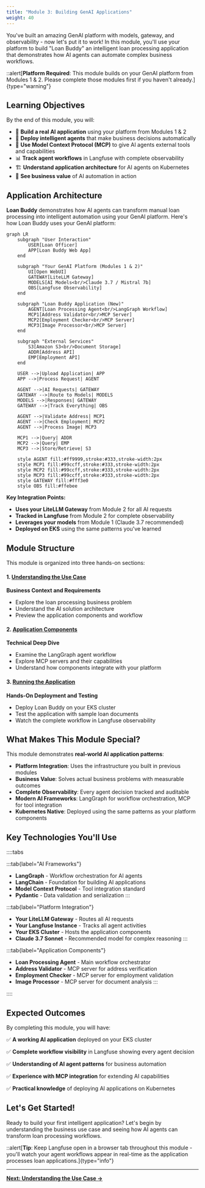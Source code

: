 ```yaml
---
title: "Module 3: Building GenAI Applications"
weight: 40
---
```


You've built an amazing GenAI platform with models, gateway, and observability - now let's put it to work! In this module, you'll use your platform to build "Loan Buddy" an intelligent loan processing application that demonstrates how AI agents can automate complex business workflows.

::alert[**Platform Required**: This module builds on your GenAI platform from Modules 1 & 2. Please complete those modules first if you haven't already.]{type="warning"}

## Learning Objectives

By the end of this module, you will:

- 🎯 **Build a real AI application** using your platform from Modules 1 & 2
- 🤖 **Deploy intelligent agents** that make business decisions automatically
- 🔧 **Use Model Context Protocol (MCP)** to give AI agents external tools and capabilities
- 📊 **Track agent workflows** in Langfuse with complete observability
- 🏗️ **Understand application architecture** for AI agents on Kubernetes
- 💼 **See business value** of AI automation in action

## Application Architecture

**Loan Buddy** demonstrates how AI agents can transform manual loan processing into intelligent automation using your GenAI platform.
Here's how Loan Buddy uses your GenAI platform:

```mermaid
graph LR
    subgraph "User Interaction"
        USER[Loan Officer]
        APP[Loan Buddy Web App]
    end
    
    subgraph "Your GenAI Platform (Modules 1 & 2)"
        UI[Open WebUI]
        GATEWAY[LiteLLM Gateway]
        MODELS[AI Models<br/>Claude 3.7 / Mistral 7b]
        OBS[Langfuse Observability]
    end
    
    subgraph "Loan Buddy Application (New)"
        AGENT[Loan Processing Agent<br/>LangGraph Workflow]
        MCP1[Address Validator<br/>MCP Server]
        MCP2[Employment Checker<br/>MCP Server]
        MCP3[Image Processor<br/>MCP Server]
    end
    
    subgraph "External Services"
        S3[Amazon S3<br/>Document Storage]
        ADDR[Address API]
        EMP[Employment API]
    end
    
    USER -->|Upload Application| APP
    APP -->|Process Request| AGENT
    
    AGENT -->|AI Requests| GATEWAY
    GATEWAY -->|Route to Models| MODELS
    MODELS -->|Responses| GATEWAY
    GATEWAY -->|Track Everything| OBS
    
    AGENT -->|Validate Address| MCP1
    AGENT -->|Check Employment| MCP2
    AGENT -->|Process Image| MCP3
    
    MCP1 -->|Query| ADDR
    MCP2 -->|Query| EMP
    MCP3 -->|Store/Retrieve| S3
    
    style AGENT fill:#ff9999,stroke:#333,stroke-width:2px
    style MCP1 fill:#99ccff,stroke:#333,stroke-width:2px
    style MCP2 fill:#99ccff,stroke:#333,stroke-width:2px
    style MCP3 fill:#99ccff,stroke:#333,stroke-width:2px
    style GATEWAY fill:#fff3e0
    style OBS fill:#ffebee
```

**Key Integration Points:**
- **Uses your LiteLLM Gateway** from Module 2 for all AI requests
- **Tracked in Langfuse** from Module 2 for complete observability
- **Leverages your models** from Module 1 (Claude 3.7 recommended)
- **Deployed on EKS** using the same patterns you've learned

## Module Structure

This module is organized into three hands-on sections:

#### 1. [Understanding the Use Case](./usecase/)
**Business Context and Requirements**
- Explore the loan processing business problem
- Understand the AI solution architecture
- Preview the application components and workflow

#### 2. [Application Components](./application-components/)
**Technical Deep Dive**
- Examine the LangGraph agent workflow
- Explore MCP servers and their capabilities
- Understand how components integrate with your platform

#### 3. [Running the Application](./running-application/)
**Hands-On Deployment and Testing**
- Deploy Loan Buddy on your EKS cluster
- Test the application with sample loan documents
- Watch the complete workflow in Langfuse observability

## What Makes This Module Special?

This module demonstrates **real-world AI application patterns**:

- **Platform Integration**: Uses the infrastructure you built in previous modules
- **Business Value**: Solves actual business problems with measurable outcomes
- **Complete Observability**: Every agent decision tracked and auditable
- **Modern AI Frameworks**: LangGraph for workflow orchestration, MCP for tool integration
- **Kubernetes Native**: Deployed using the same patterns as your platform components

## Key Technologies You'll Use

::::tabs

:::tab{label="AI Frameworks"}
- **LangGraph** - Workflow orchestration for AI agents
- **LangChain** - Foundation for building AI applications
- **Model Context Protocol** - Tool integration standard
- **Pydantic** - Data validation and serialization
:::

:::tab{label="Platform Integration"}
- **Your LiteLLM Gateway** - Routes all AI requests
- **Your Langfuse Instance** - Tracks all agent activities
- **Your EKS Cluster** - Hosts the application components
- **Claude 3.7 Sonnet** - Recommended model for complex reasoning
:::

:::tab{label="Application Components"}
- **Loan Processing Agent** - Main workflow orchestrator
- **Address Validator** - MCP server for address verification
- **Employment Checker** - MCP server for employment validation
- **Image Processor** - MCP server for document analysis
:::

::::

## Expected Outcomes

By completing this module, you will have:

✅ **A working AI application** deployed on your EKS cluster

✅ **Complete workflow visibility** in Langfuse showing every agent decision

✅ **Understanding of AI agent patterns** for business automation

✅ **Experience with MCP integration** for extending AI capabilities

✅ **Practical knowledge** of deploying AI applications on Kubernetes

## Let's Get Started!

Ready to build your first intelligent application? Let's begin by understanding the business use case and seeing how AI agents can transform loan processing workflows.

::alert[**Tip**: Keep Langfuse open in a browser tab throughout this module - you'll watch your agent workflows appear in real-time as the application processes loan applications.]{type="info"}

---

**[Next: Understanding the Use Case →](./usecase/)**

